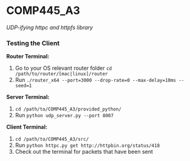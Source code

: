 # COMP445_A3
*UDP-ifying httpc and httpfs library*

### Testing the Client
**Router Terminal:**
1. Go to your OS relevant router folder `cd /path/to/router/[mac|linux]/router`
2. Run `./router_x64 --port=3000 --drop-rate=0 --max-delay=10ms --seed=1`

**Server Terminal:**
1. `cd /path/to/COMP445_A3/provided_python/`
2. Run `python udp_server.py --port 8007`

**Client Terminal:**
1. `cd /path/to/COMP445_A3/src/`
2. Run `python httpc.py get http://httpbin.org/status/418`
3. Check out the terminal for packets that have been sent
